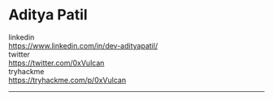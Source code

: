 # Aditya Patil 

<div id="main-div">
 
<div class="child-div">
    linkedin <br> <a href="https://www.linkedin.com/in/dev-adityapatil/" target="_blank">https://www.linkedin.com/in/dev-adityapatil/</a>
</div>
 
<div class="child-div">
    twitter  <br> <a href="https://twitter.com/0xVulcan" target="_blank">https://twitter.com/0xVulcan</a>
</div>
 
<div class="child-div">
    tryhackme  <br> <a href="https://tryhackme.com/p/0xVulcan" target="_blank">https://tryhackme.com/p/0xVulcan</a>
</div>
 
</div>

---

 <script src="https://tryhackme.com/badge/461684"></script>
 
<style>
#downloads {
display : none;
}


</style>
